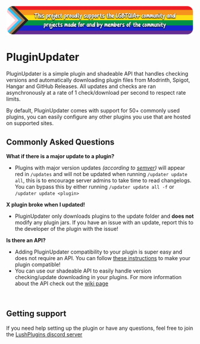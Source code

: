 ![This project proudly suppports the LGBTQIA+ community](https://raw.githubusercontent.com/OakLoaf/OakLoaf/refs/heads/main/assets/pride.png)

# PluginUpdater
PluginUpdater is a simple plugin and shadeable API that handles checking versions and automatically downloading plugin files from Modrinth, Spigot, Hangar and GitHub Releases. All updates and checks are ran asynchronously at a rate of 1 check/download per second to respect rate limits.

By default, PluginUpdater comes with support for 50+ commonly used plugins, you can easily configure any other plugins you use that are hosted on supported sites.

## Commonly Asked Questions
**What if there is a major update to a plugin?**
- Plugins with major version updates _(according to [semver](https://semver.org/))_ will appear red in `/updates` and will not be updated when running `/updater update all`, this is to encourage server admins to take time to read changelogs. You can bypass this by either running `/updater update all -f` or `/updater update <plugin>`

**X plugin broke when I updated!**
- PluginUpdater only downloads plugins to the update folder and **does not** modify any plugin jars. If you have an issue with an update, report this to the developer of the plugin with the issue!

**Is there an API?**
- Adding PluginUpdater compatibility to your plugin is super easy and does not require an API. You can follow [these instructions](https://github.com/OakLoaf/PluginUpdater/wiki/PluginUpdater-Plugin#adding-support-for-pluginupdater) to make your plugin compatible!
- You can use our shadeable API to easily handle version checking/update downloading in your plugins. For more information about the API check out the [wiki page](https://github.com/OakLoaf/PluginUpdater/wiki/Shadeable-API)

<br>

## Getting support
If you need help setting up the plugin or have any questions, feel free to join the [LushPlugins discord server](https://discord.gg/mbPxvAxP3m)
